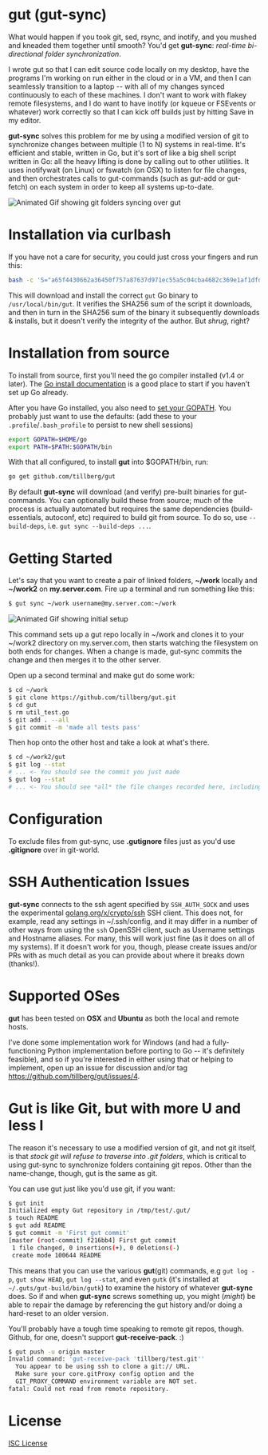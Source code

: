 gut (gut-sync)
==============

What would happen if you took git, sed, rsync, and inotify, and you mushed and kneaded
them together until smooth? You'd get **gut-sync**: *real-time bi-directional folder synchronization*.

I wrote gut so that I can edit source code locally on my desktop, have the programs I'm
working on run either in the cloud or in a VM, and then I can seamlessly transition
to a laptop -- with all of my changes synced continuously to each of these machines.
I don't want to work with flakey remote filesystems, and I do want to have inotify
(or kqueue or FSEvents or whatever) work correctly so that I can kick off builds just
by hitting Save in my editor.

**gut-sync** solves this problem for me by using a modified version of git to synchronize
changes between multiple (1 to N) systems in real-time. It's efficient and stable, written
in Go, but it's sort of like a big shell script written in Go: all the heavy lifting is done
by calling out to other utilities. It uses inotifywait (on Linux) or fswatch (on OSX) to
listen for file changes, and then orchestrates calls to gut-commands (such as gut-add or
gut-fetch) on each system in order to keep all systems up-to-date.

![Animated Gif showing git folders syncing over gut](https://www.tillberg.us/c/b7d8d602e634931c50f957aeb58f9a2c5c4931545b96d6f276cb45d1eca434fe/gut-git.gif)

Installation via curlbash
=========================

If you have not a care for security, you could just cross your fingers and run this:

```sh
bash -c 'S="a65f4430662a36450f757a87637d971ec55a5c04cba4682c369e1af1dfd94ffa";T="/tmp/gut.sh";set -e;wget -qO- "https://www.tillberg.us/c/$S/gut-1.0.1.sh">$T; echo "$S  $T"|shasum -a256 -c-;bash $T;rm $T'
```

This will download and install the correct `gut` Go binary to `/usr/local/bin/gut`. It verifies
the SHA256 sum of the script it downloads, and then in turn in the SHA256 sum of the binary it
subsequently downloads & installs, but it doesn't verify the integrity of the author.
But *shrug*, right?

Installation from source
========================

To install from source, first you'll need the go compiler installed (v1.4 or later).
The [Go install documentation][Go Install] is a good place to start if you haven't set
up Go already.

After you have Go installed, you also need to [set your GOPATH][Go Setup]. You probably just want to
use the defaults: (add these to your `.profile`/`.bash_profile` to persist to new shell sessions)

```sh
export GOPATH=$HOME/go
export PATH=$PATH:$GOPATH/bin
```

With that all configured, to install **gut** into $GOPATH/bin, run:

```sh
go get github.com/tillberg/gut
```

By default **gut-sync** will download (and verify) pre-built binaries for gut-commands.
You can optionally build these from source; much of the process is actually automated
but requires the same dependencies (build-essentials, autoconf, etc) required to build
git from source. To do so, use `--build-deps`, i.e. `gut sync --build-deps ...`.

Getting Started
===============

Let's say that you want to create a pair of linked folders, **~/work** locally and
**~/work2** on **my.server.com**. Fire up a terminal and run something like this:

```sh
$ gut sync ~/work username@my.server.com:~/work
```

![Animated Gif showing initial setup](https://www.tillberg.us/c/395daa91a84e82c77d5c0c874f4eb11ec58d2170f8424d34de19b155a6fc2a0c/gut-init.gif)

This command sets up a gut repo locally in ~/work and clones it to your ~/work2
directory on my.server.com, then starts watching the filesystem on both ends for
changes. When a change is made, gut-sync commits the change and then merges it
to the other server.

Open up a second terminal and make gut do some work:

```sh
$ cd ~/work
$ git clone https://github.com/tillberg/gut.git
$ cd gut
$ rm util_test.go
$ git add . --all
$ git commit -m 'made all tests pass'
```

Then hop onto the other host and take a look at what's there.

```sh
$ cd ~/work2/gut
$ git log --stat
# ... <- You should see the commit you just made
$ gut log --stat
# ... <- You should see *all* the file changes recorded here, including inside ~/work2/gut/.git/
```

Configuration
=============

To exclude files from gut-sync, use **.gutignore** files just as you'd use **.gitignore** over in
git-world.

SSH Authentication Issues
=========================

**gut-sync** connects to the ssh agent specified by `SSH_AUTH_SOCK` and uses the experimental
[golang.org/x/crypto/ssh][crypto/ssh] SSH client. This does not, for example, read any settings
in ~/.ssh/config, and it may differ in a number of other ways from using the `ssh` OpenSSH client,
such as Username settings and Hostname aliases. For many, this will work just fine (as it does
on all of my systems). If it doesn't work for you, though, please create issues and/or PRs with
as much detail as you can provide about where it breaks down (thanks!).

Supported OSes
==============

**gut** has been tested on **OSX** and **Ubuntu** as both the local and remote hosts.

I've done some implementation work for Windows (and had a fully-functioning Python implementation
before porting to Go -- it's definitely feasible), and so if you're interested in either using that
or helping to implement, open up an issue for discussion and/or tag https://github.com/tillberg/gut/issues/4.

Gut is like Git, but with more U and less I
===========================================

The reason it's necessary to use a modified version of git, and not git itself,
is that *stock git will refuse to traverse into .git folders*, which is critical
to using gut-sync to synchronize folders containing git repos. Other than the
name-change, though, gut is the same as git.

You can use gut just like you'd use git, if you want:

```sh
$ gut init
Initialized empty Gut repository in /tmp/test/.gut/
$ touch README
$ gut add README
$ gut commit -m 'First gut commit'
[master (root-commit) f216bb4] First gut commit
 1 file changed, 0 insertions(+), 0 deletions(-)
 create mode 100644 README
```

This means that you can use the various **gut**(git) commands, e.g `gut log -p`,
`gut show HEAD`, `gut log --stat`, and even `gutk` (it's installed at
`~/.guts/gut-build/bin/gutk`) to examine the history of whatever **gut-sync**
does. So if and when **gut-sync** screws something up, you might (*might*) be
able to repair the damage by referencing the gut history and/or doing a
hard-reset to an older version.

You'll probably have a tough time speaking to remote git repos, though. Github,
for one, doesn't support **gut-receive-pack**. :)

```sh
$ gut push -u origin master
Invalid command: 'gut-receive-pack 'tillberg/test.git''
  You appear to be using ssh to clone a git:// URL.
  Make sure your core.gitProxy config option and the
  GIT_PROXY_COMMAND environment variable are NOT set.
fatal: Could not read from remote repository.
```

License
=======

[ISC License][ISC License]

[Go Install]: https://golang.org/doc/install
[Go Setup]: https://golang.org/doc/code.html
[crypto/ssh]: https://godoc.org/golang.org/x/crypto/ssh
[ISC License]: https://github.com/tillberg/gut/blob/master/LICENSE
